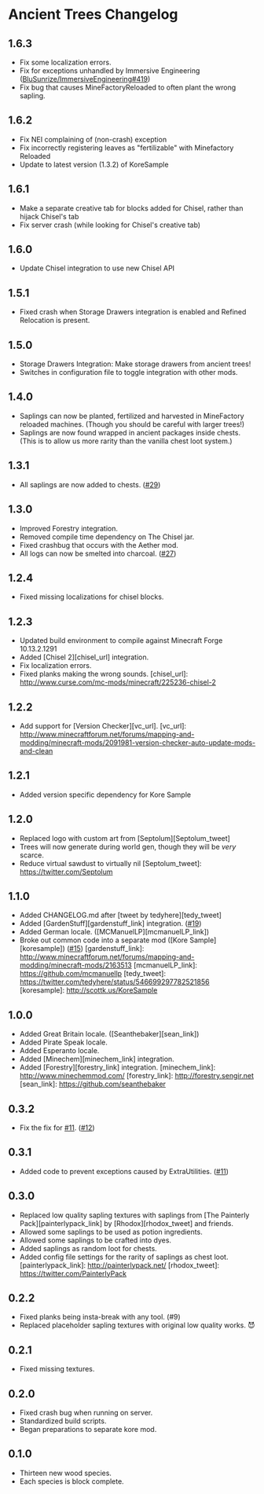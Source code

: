 # Ancient Trees Changelog

## 1.6.3
- Fix some localization errors.
- Fix for exceptions unhandled by Immersive Engineering ([BluSunrize/ImmersiveEngineering#419](/BluSunrize/ImmersiveEngineering/issues/419))
- Fix bug that causes MineFactoryReloaded to often plant the wrong sapling.

## 1.6.2
- Fix NEI complaining of (non-crash) exception
- Fix incorrectly registering leaves as "fertilizable" with Minefactory Reloaded
- Update to latest version (1.3.2) of KoreSample

## 1.6.1
- Make a separate creative tab for blocks added for Chisel, rather than hijack Chisel's tab
- Fix server crash (while looking for Chisel's creative tab)

## 1.6.0
- Update Chisel integration to use new Chisel API

## 1.5.1
- Fixed crash when Storage Drawers integration is enabled and Refined Relocation is present.

## 1.5.0
- Storage Drawers Integration: Make storage drawers from ancient trees!
- Switches in configuration file to toggle integration with other mods.

## 1.4.0
- Saplings can now be planted, fertilized and harvested in MineFactory reloaded machines. (Though you should
  be careful with larger trees!)
- Saplings are now found wrapped in ancient packages inside chests. (This is to allow us more rarity than the
  vanilla chest loot system.)

## 1.3.1
- All saplings are now added to chests.  ([#29](/MinecraftModArchive/Dendrology/issues/29))

## 1.3.0
- Improved Forestry integration.
- Removed compile time dependency on The Chisel jar.
- Fixed crashbug that occurs with the Aether mod.
- All logs can now be smelted into charcoal.  ([#27](/MinecraftModArchive/Dendrology/issues/27))

## 1.2.4
- Fixed missing localizations for chisel blocks.

## 1.2.3
- Updated build environment to compile against Minecraft Forge 10.13.2.1291
- Added [Chisel 2][chisel_url] integration.
- Fix localization errors.
- Fixed planks making the wrong sounds.
[chisel_url]: http://www.curse.com/mc-mods/minecraft/225236-chisel-2

## 1.2.2
- Add support for [Version Checker][vc_url].
[vc_url]: http://www.minecraftforum.net/forums/mapping-and-modding/minecraft-mods/2091981-version-checker-auto-update-mods-and-clean

## 1.2.1
- Added version specific dependency for Kore Sample

## 1.2.0
- Replaced logo with custom art from [Septolum][Septolum_tweet]
- Trees will now generate during world gen, though they will be *very* scarce.
- Reduce virtual sawdust to virtually nil
[Septolum_tweet]: https://twitter.com/Septolum

## 1.1.0
- Added CHANGELOG.md after [tweet by tedyhere][tedy_tweet]
- Added [GardenStuff][gardenstuff_link] integration. ([#19](/MinecraftModArchive/Dendrology/issues/19))
- Added German locale. ([MCManuelLP][mcmanuelLP_link])
- Broke out common code into a separate mod ([Kore Sample][koresample]) ([#15](/MinecraftModArchive/Dendrology/issues/15))
[gardenstuff_link]: http://www.minecraftforum.net/forums/mapping-and-modding/minecraft-mods/2163513
[mcmanuelLP_link]: https://github.com/mcmanuellp
[tedy_tweet]: https://twitter.com/tedyhere/status/546699297782521856
[koresample]: http://scottk.us/KoreSample

## 1.0.0
- Added Great Britain locale. ([Seanthebaker][sean_link])
- Added Pirate Speak locale.
- Added Esperanto locale.
- Added [Minechem][minechem_link] integration.
- Added [Forestry][forestry_link] integration.
[minechem_link]: http://www.minechemmod.com/
[forestry_link]: http://forestry.sengir.net
[sean_link]: https://github.com/seanthebaker

## 0.3.2
- Fix the fix for [#11](/MinecraftModArchive/Dendrology/issues/11). ([#12](/MinecraftModArchive/Dendrology/issues/12))

## 0.3.1
- Added code to prevent exceptions caused by ExtraUtilities. ([#11](/MinecraftModArchive/Dendrology/issues/11))

## 0.3.0
- Replaced low quality sapling textures with saplings from [The Painterly Pack][painterlypack_link] by [Rhodox][rhodox_tweet] and friends.
- Allowed some saplings to be used as potion ingredients.
- Allowed some saplings to be crafted into dyes.
- Added saplings as random loot for chests.
- Added config file settings for the rarity of saplings as chest loot.
[painterlypack_link]: http://painterlypack.net/
[rhodox_tweet]: https://twitter.com/PainterlyPack

## 0.2.2
- Fixed planks being insta-break with any tool. (#9)
- Replaced placeholder sapling textures with original low quality works. :smiling_imp:

## 0.2.1
- Fixed missing textures.

## 0.2.0
- Fixed crash bug when running on server.
- Standardized build scripts.
- Began preparations to separate kore mod.

## 0.1.0
- Thirteen new wood species.
- Each species is block complete.


